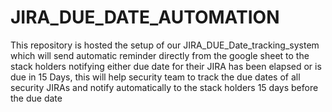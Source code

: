 # JIRA_DUE_DATE_AUTOMATION
This repository is hosted the setup of our JIRA_DUE_Date_tracking_system which will send automatic reminder directly from the google sheet to the stack holders notifying either due date for their JIRA has been elapsed or is due in 15 Days, this will help security team to track the due dates of all security JIRAs and notify automatically to the stack holders 15 days before the due date
